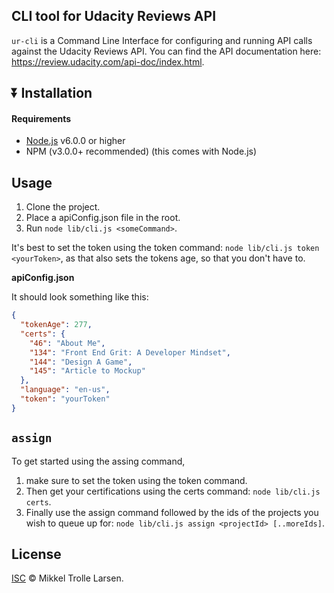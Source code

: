 ## CLI tool for Udacity Reviews API

`ur-cli` is a Command Line Interface for configuring and running API calls against the Udacity Reviews API. You can find the API documentation here: https://review.udacity.com/api-doc/index.html.

## :arrow_double_down: Installation

#### Requirements
- [Node.js](https://nodejs.org/en/download/) v6.0.0 or higher
- NPM (v3.0.0+ recommended) (this comes with Node.js)

## Usage

1. Clone the project.
2. Place a apiConfig.json file in the root.
3. Run `node lib/cli.js <someCommand>`.

It's best to set the token using the token command: `node lib/cli.js token <yourToken>`, as that also sets the tokens age, so that you don't have to.

**apiConfig.json**

It should look something like this:

```json
{
  "tokenAge": 277,
  "certs": {
    "46": "About Me",
    "134": "Front End Grit: A Developer Mindset",
    "144": "Design A Game",
    "145": "Article to Mockup"
  },
  "language": "en-us",
  "token": "yourToken"
}
```

## `assign`

To get started using the assing command,
1. make sure to set the token using the token command.
2. Then get your certifications using the certs command: `node lib/cli.js certs`.
3. Finally use the assign command followed by the ids of the projects you wish to queue up for: `node lib/cli.js assign <projectId> [..moreIds]`.

## License

[ISC](LICENSE) © Mikkel Trolle Larsen.
